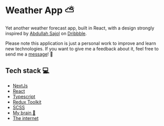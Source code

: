 # Weather App ⛅

Yet another weather forecast app, built in React, with a design strongly inspired by [Abdullah Sajol](https://dribbble.com/abdullahsajol) on [Dribbble](https://dribbble.com/shots/16361858-Weather-Forecast-Mobile-application).

Please note this application is just a personal work to improve and learn new technologies.
If you want to give me a feedback about it, feel free to send me a [message](https://itsmatthieu.com/#contact)! 👋

## Tech stack 💻
- [NextJs](https://nextjs.org/)
- [React](https://reactjs.org/)
- [Typescript](https://www.typescriptlang.org/)
- [Redux Toolkit](https://redux-toolkit.js.org/)
- [SCSS](https://sass-lang.com/)
- [My brain 🧠](https://c.tenor.com/yyTPHle1YdQAAAAM/homer-brain.gif)
- [The internet](https://i.redd.it/op96es9026wy.png)
